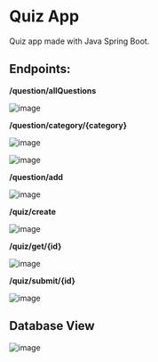 # Quiz App
Quiz app made with Java Spring Boot.



## Endpoints:

**/question/allQuestions**

![image](https://github.com/joaquinmetayer/quizzapp/assets/83543601/cd8c7b26-b81e-4057-834a-891142233863)

**/question/category/{category}**

![image](https://github.com/joaquinmetayer/quizzapp/assets/83543601/0a124237-5e7a-4f37-b0c1-2122010cea7c)

![image](https://github.com/joaquinmetayer/quizzapp/assets/83543601/08546e0a-c339-40ce-8630-2beaeb598625)

**/question/add**

![image](https://github.com/joaquinmetayer/quizzapp/assets/83543601/0b992b29-6e70-467b-9c51-962e3a8856d0)

**/quiz/create**

![image](https://github.com/joaquinmetayer/quizzapp/assets/83543601/2b8f16a9-56ba-40e9-adf2-484f7ed0fb4c)

**/quiz/get/{id}**

![image](https://github.com/joaquinmetayer/quizapp/assets/83543601/b71064c1-f02a-477d-96f1-eee08b3fe9f7)

**/quiz/submit/{id}**

![image](https://github.com/joaquinmetayer/quizapp/assets/83543601/860a8dc3-3c29-4f88-9297-a463c79904ab)

## Database View

![image](https://github.com/joaquinmetayer/quizzapp/assets/83543601/deb53dee-b127-4982-a891-5c9b58dc584e)
